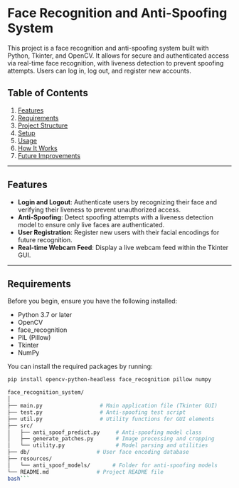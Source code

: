 # Face Recognition and Anti-Spoofing System

This project is a face recognition and anti-spoofing system built with Python, Tkinter, and OpenCV. It allows for secure and authenticated access via real-time face recognition, with liveness detection to prevent spoofing attempts. Users can log in, log out, and register new accounts. 

## Table of Contents

1. [Features](#features)
2. [Requirements](#requirements)
3. [Project Structure](#project-structure)
4. [Setup](#setup)
5. [Usage](#usage)
6. [How It Works](#how-it-works)
7. [Future Improvements](#future-improvements)

---

## Features

- **Login and Logout**: Authenticate users by recognizing their face and verifying their liveness to prevent unauthorized access.
- **Anti-Spoofing**: Detect spoofing attempts with a liveness detection model to ensure only live faces are authenticated.
- **User Registration**: Register new users with their facial encodings for future recognition.
- **Real-time Webcam Feed**: Display a live webcam feed within the Tkinter GUI.

---

## Requirements

Before you begin, ensure you have the following installed:

- Python 3.7 or later
- OpenCV
- face_recognition
- PIL (Pillow)
- Tkinter
- NumPy

You can install the required packages by running:

```bash
pip install opencv-python-headless face_recognition pillow numpy

face_recognition_system/
│
├── main.py                  # Main application file (Tkinter GUI)
├── test.py                  # Anti-spoofing test script
├── util.py                  # Utility functions for GUI elements
├── src/
│   ├── anti_spoof_predict.py     # Anti-spoofing model class
│   ├── generate_patches.py       # Image processing and cropping
│   └── utility.py                # Model parsing and utilities
├── db/                     # User face encoding database
├── resources/
│   └── anti_spoof_models/       # Folder for anti-spoofing models
└── README.md               # Project README file
bash```


